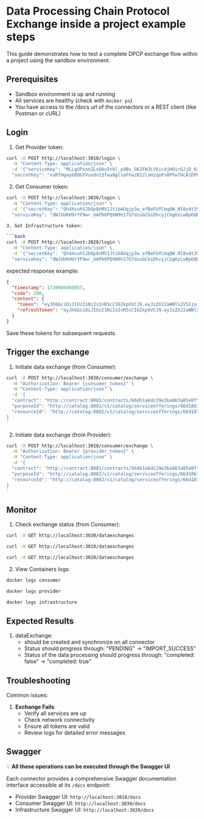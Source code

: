 # Data Processing Chain Protocol Exchange inside a project example steps

This guide demonstrates how to test a complete DPCP exchange flow within a project using the sandbox environment.

## Prerequisites

- Sandbox environment is up and running
- All services are healthy (check with `docker ps`)
- You have access to the /docs url of the connectors or a REST client (like Postman or cURL)

## Login

1. Get Provider token:

```bash
curl -X POST http://localhost:3010/login \
  -H "Content-Type: application/json" \
  -d '{"serviceKey": "MLLgUPxnnZLxOAu5tbl_p9Bx_GKJFWJLVkic4jHOirGJjD_6zEbzcCosAhCw7zV_VA9fPYy_vdRkZLuebUAUoQgjAPZGPuI9zaXg",
  "secretKey": "xxRfHgwyb8OGYVuvdn13fwa8glsaFFwzB12laHzqoPs0PFw7HcA1DP6X8wkqEfZ4feUTwfdXO9WHGzlPwstMrE4FJVllcIl5U4nG"}'
```

2. Get Consumer token:

```bash
curl -X POST http://localhost:3030/login \
  -H "Content-Type: application/json" \
  -d '{"secretKey": "Qh4XvuhSJbOp8nMV1JtibAUqjp3w_efBeFUfCmqQW_Nl8x4t3Sk6fWiK5L05CB3jhKZOgY5JlBSvWkFBHH_6fFhYQZWXNoZxO78x",
  "serviceKey": "dWJUUKH9rYF9wr_UAPb6PQXW9h17G7dzuGCbiDhcyjCGgHzLwBp6QHOQhDg0FFxS24GD8nvw37oe_LOjl7ztNATYiVOd_ZEVHQpV"}'

3. Get Infrastructure token:

```bash
curl -X POST http://localhost:3020/login \
  -H "Content-Type: application/json" \
  -d '{"secretKey": "Qh4XvuhSJbOp8nMV1JtibAUqjp3w_efBeFUfCmqQW_Nl8x4t3Sk6fWiK5L05CB3jhKZOgY5JlBSvWkFBHH_6fFhYQZWXNoZxO78w",
  "serviceKey": "dWJUUKH9rYF9wr_UAPb6PQXW9h17G7dzuGCbiDhcyjCGgHzLwBp6QHOQhDg0FFxS24GD8nvw37oe_LOjl7ztNATYiVOd_ZEVHQpT"}'
```

expected response example: 

```json
{
  "timestamp": 1730904960057,
  "code": 200,
  "content": {
    "token": "eyJhbGciOiJIUzI1NiIsInR5cCI6IkpXVCJ9.eyJzZXJ2aWNlS2V5IjoiTUxMZ1VQeG5uWkx4T0F1NXRibF9wOUJ4X0dLSkZXSkxWa2ljNGpIT2lyR0pqRF82ekViemNDb3NBaEN3N3pWX1ZBOWZQWXlfdmRSa1pMdWViVUFVb1FnakFQWkdQdUk5emFYZyIsImlhdCI6MTczMDkwNDk2MDA1NSwiZXhwIjoxNzMwOTA0OTYwMzU1fQ.HvoHfXFy0L9Qtdl3pm-OSxH9phal_Vlc2_gYpiWJboM",
    "refreshToken": "eyJhbGciOiJIUzI1NiIsInR5cCI6IkpXVCJ9.eyJzZXJ2aWNlS2V5IjoiTUxMZ1VQeG5uWkx4T0F1NXRibF9wOUJ4X0dLSkZXSkxWa2ljNGpIT2lyR0pqRF82ekViemNDb3NBaEN3N3pWX1ZBOWZQWXlfdmRSa1pMdWViVUFVb1FnakFQWkdQdUk5emFYZyIsImlhdCI6MTczMDkwNDk2MDA1NiwiZXhwIjoxNzMwOTA0OTYwMzU2fQ.la9FDMlOICL1TXQOQSZ-YRLHib1GO3iQskXDk_4sE7w"
  }
}
```

Save these tokens for subsequent requests.

## Trigger the exchange

1. Initiate data exchange (from Consumer):

```bash
curl -X POST http://localhost:3030/consumer/exchange \
  -H "Authorization: Bearer {consumer_token}" \
  -H "Content-Type: application/json" \
  -d '{
  "contract": "http://contract:8081/contracts/66db1a6dc29e3ba863a85e0f",
  "purposeId": "http://catalog:8082/v1/catalog/serviceofferings/66d18b79ee71f9f096baecb0",
  "resourceId": "http://catalog:8082/v1/catalog/serviceofferings/66d187f4ee71f9f096bae8ca"
}
'
```

2. Initiate data exchange (from Provider):

```bash
curl -X POST http://localhost:3010/consumer/exchange \
  -H "Authorization: Bearer {provider_token}" \
  -H "Content-Type: application/json" \
  -d '{
  "contract": "http://contract:8081/contracts/66db1a6dc29e3ba863a85e0f",
  "purposeId": "http://catalog:8082/v1/catalog/serviceofferings/66d18b79ee71f9f096baecb0",
  "resourceId": "http://catalog:8082/v1/catalog/serviceofferings/66d187f4ee71f9f096bae8ca"
}
'
```

## Monitor

1. Check exchange status (from Consumer):

```bash
curl -X GET http://localhost:3030/dataexchanges
```

```bash
curl -X GET http://localhost:3010/dataexchanges
```

```bash
curl -X GET http://localhost:3020/dataexchanges
```

2. View Containers logs:

```bash
docker logs consumer
```

```bash
docker logs provider
```

```bash
docker logs infrastructure
```

## Expected Results

1. dataExchange:
   - should be created and synchronize on all connector
   - Status should progress through: "PENDING" -> "IMPORT_SUCCESS"
   - Status of the data processing should progress through: "completed: false" -> "completed: true"

## Troubleshooting

Common issues:

1. **Exchange Fails**
   - Verify all services are up
   - Check network connectivity
   - Ensure all tokens are valid
   - Review logs for detailed error messages

## Swagger

💡 **All these operations can be executed through the Swagger UI**

Each connector provides a comprehensive Swagger documentation interface accessible at its `/docs` endpoint:

- Provider Swagger UI: `http://localhost:3010/docs`
- Consumer Swagger UI: `http://localhost:3030/docs`
- Infrastructure Swagger UI: `http://localhost:3020/docs`
